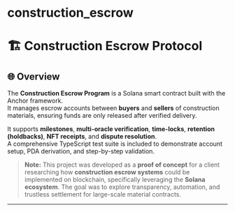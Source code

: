 # construction_escrow

# 🏗️ Construction Escrow Protocol

## 🌐 Overview

The **Construction Escrow Program** is a Solana smart contract built with the Anchor framework.  
It manages escrow accounts between **buyers** and **sellers** of construction materials, ensuring funds are only released after verified delivery.  

It supports **milestones**, **multi-oracle verification**, **time-locks**, **retention (holdbacks)**, **NFT receipts**, and **dispute resolution**.  
A comprehensive TypeScript test suite is included to demonstrate account setup, PDA derivation, and step-by-step validation.

> **Note:** This project was developed as a **proof of concept** for a client researching how **construction escrow systems** could be implemented on blockchain, specifically leveraging the **Solana ecosystem**. The goal was to explore transparency, automation, and trustless settlement for large-scale material contracts.

---
